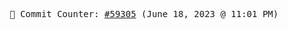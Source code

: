 <p align="center">
    <samp>
        📮 Commit Counter: <a href="https://github.com/Javascript-void0/Javascript-void0/commits/main">#59305</a> (June 18, 2023 @ 11:01 PM)
    </samp>
</p>